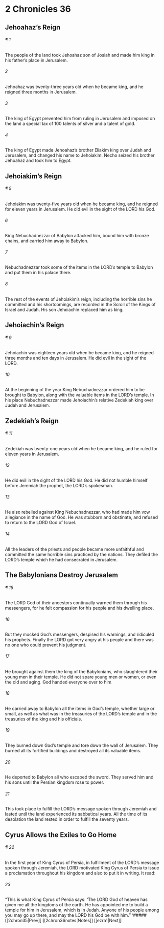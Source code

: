# 2 Chronicles 36
## Jehoahaz’s Reign
###### ¶ 1
The people of the land took Jehoahaz son of Josiah and made him king in his father’s place in Jerusalem.
###### 2
Jehoahaz was twenty-three years old when he became king, and he reigned three months in Jerusalem.
###### 3
The king of Egypt prevented him from ruling in Jerusalem and imposed on the land a special tax of 100 talents of silver and a talent of gold.
###### 4
The king of Egypt made Jehoahaz’s brother Eliakim king over Judah and Jerusalem, and changed his name to Jehoiakim. Necho seized his brother Jehoahaz and took him to Egypt.
## Jehoiakim’s Reign
###### ¶ 5
Jehoiakim was twenty-five years old when he became king, and he reigned for eleven years in Jerusalem. He did evil in the sight of the LORD his God.
###### 6
King Nebuchadnezzar of Babylon attacked him, bound him with bronze chains, and carried him away to Babylon.
###### 7
Nebuchadnezzar took some of the items in the LORD’s temple to Babylon and put them in his palace there.
###### 8
The rest of the events of Jehoiakim’s reign, including the horrible sins he committed and his shortcomings, are recorded in the Scroll of the Kings of Israel and Judah. His son Jehoiachin replaced him as king.
## Jehoiachin’s Reign
###### ¶ 9
Jehoiachin was eighteen years old when he became king, and he reigned three months and ten days in Jerusalem. He did evil in the sight of the LORD.
###### 10
At the beginning of the year King Nebuchadnezzar ordered him to be brought to Babylon, along with the valuable items in the LORD’s temple. In his place Nebuchadnezzar made Jehoiachin’s relative Zedekiah king over Judah and Jerusalem.
## Zedekiah’s Reign
###### ¶ 11
Zedekiah was twenty-one years old when he became king, and he ruled for eleven years in Jerusalem.
###### 12
He did evil in the sight of the LORD his God. He did not humble himself before Jeremiah the prophet, the LORD’s spokesman.
###### 13
He also rebelled against King Nebuchadnezzar, who had made him vow allegiance in the name of God. He was stubborn and obstinate, and refused to return to the LORD God of Israel.
###### 14
All the leaders of the priests and people became more unfaithful and committed the same horrible sins practiced by the nations. They defiled the LORD’s temple which he had consecrated in Jerusalem.
## The Babylonians Destroy Jerusalem
###### ¶ 15
The LORD God of their ancestors continually warned them through his messengers, for he felt compassion for his people and his dwelling place.
###### 16
But they mocked God’s messengers, despised his warnings, and ridiculed his prophets. Finally the LORD got very angry at his people and there was no one who could prevent his judgment.
###### 17
He brought against them the king of the Babylonians, who slaughtered their young men in their temple. He did not spare young men or women, or even the old and aging. God handed everyone over to him.
###### 18
He carried away to Babylon all the items in God’s temple, whether large or small, as well as what was in the treasuries of the LORD’s temple and in the treasuries of the king and his officials.
###### 19
They burned down God’s temple and tore down the wall of Jerusalem. They burned all its fortified buildings and destroyed all its valuable items.
###### 20
He deported to Babylon all who escaped the sword. They served him and his sons until the Persian kingdom rose to power.
###### 21
This took place to fulfill the LORD’s message spoken through Jeremiah and lasted until the land experienced its sabbatical years. All the time of its desolation the land rested in order to fulfill the seventy years.
## Cyrus Allows the Exiles to Go Home
###### ¶ 22
In the first year of King Cyrus of Persia, in fulfillment of the LORD’s message spoken through Jeremiah, the LORD motivated King Cyrus of Persia to issue a proclamation throughout his kingdom and also to put it in writing. It read:
###### 23
“This is what King Cyrus of Persia says:
‘The LORD God of heaven has given me all the kingdoms of the earth. He has appointed me to build a temple for him in Jerusalem, which is in Judah. Anyone of his people among you may go up there, and may the LORD his God be with him.”
<span class=arrow-right> ‘##### <span class=arrow-left> [[2chron35|Prev]]<span class=navigation-separator> [[2chron36notes|Notes]]<span class=navigation-separator> [[ezra1|Next]]
